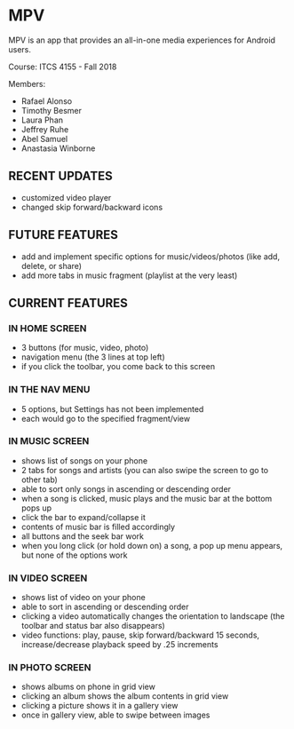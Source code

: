 # MPV
MPV is an app that provides an all-in-one media experiences for Android users.

Course: ITCS 4155 - Fall 2018

Members:
- Rafael Alonso
- Timothy Besmer
- Laura Phan
- Jeffrey Ruhe
- Abel Samuel
- Anastasia Winborne

## RECENT UPDATES
- customized video player
- changed skip forward/backward icons

## FUTURE FEATURES
- add and implement specific options for music/videos/photos (like add, delete, or share)
- add more tabs in music fragment (playlist at the very least)

## CURRENT FEATURES

### IN HOME SCREEN
- 3 buttons (for music, video, photo)
- navigation menu (the 3 lines at top left)
- if you click the toolbar, you come back to this screen

### IN THE NAV MENU
- 5 options, but Settings has not been implemented
- each would go to the specified fragment/view

### IN MUSIC SCREEN
- shows list of songs on your phone
- 2 tabs for songs and artists (you can also swipe the screen to go to other tab)
- able to sort only songs in ascending or descending order
- when a song is clicked, music plays and the music bar at the bottom pops up
- click the bar to expand/collapse it
- contents of music bar is filled accordingly
- all buttons and the seek bar work
- when you long click (or hold down on) a song, a pop up menu appears, but none of the options work

### IN VIDEO SCREEN
- shows list of video on your phone
- able to sort in ascending or descending order
- clicking a video automatically changes the orientation to landscape (the toolbar and status bar also disappears)
- video functions: play, pause, skip forward/backward 15 seconds, increase/decrease playback speed by .25 increments

### IN PHOTO SCREEN
- shows albums on phone in grid view
- clicking an album shows the album contents in grid view
- clicking a picture shows it in a gallery view
- once in gallery view, able to swipe between images




